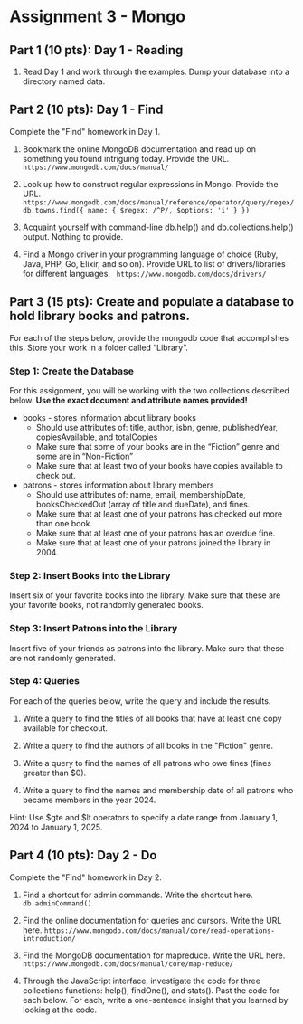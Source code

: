 # Assignment 3 - Mongo

## Part 1 (10 pts): Day 1 - Reading

1. Read Day 1 and work through the examples. Dump your database into a
    directory named data.

## Part 2 (10 pts): Day 1 - Find

Complete the "Find" homework in Day 1.

1. Bookmark the online MongoDB documentation and read up on something you found intriguing today. Provide the URL.
```https://www.mongodb.com/docs/manual/ ```

2. Look up how to construct regular expressions in Mongo. Provide the URL.
``` https://www.mongodb.com/docs/manual/reference/operator/query/regex/  db.towns.find({ name: { $regex: /^P/, $options: 'i' } })```


3. Acquaint yourself with command-line db.help() and db.collections.help() output.
    Nothing to provide.



4. Find a Mongo driver in your programming language of choice (Ruby, Java,
    PHP, Go, Elixir, and so on). Provide URL to list of drivers/libraries for
    different languages.
``` https://www.mongodb.com/docs/drivers/```

## Part 3 (15 pts): Create and populate a database to hold library books and patrons.
For each of the steps below, provide the mongodb code that accomplishes this. Store your work in a folder called “Library”.

### Step 1: Create the Database

For this assignment, you will be working with the two collections described below. **Use the exact document and attribute names provided!**
* books - stores information about library books
    * Should use attributes of:  title, author, isbn, genre, publishedYear, copiesAvailable, and totalCopies
    * Make sure that some of your books are in the “Fiction” genre and some are in “Non-Fiction”
    * Make sure that at least two of your books have copies available to check out.
* patrons - stores information about library members
    * Should use attributes of:    name, email, membershipDate, booksCheckedOut (array of title and dueDate), and fines.
    * Make sure that at least one of your patrons has checked out more than one book.
    * Make sure that at least one of your patrons has an overdue fine.
    * Make sure that at least one of your patrons joined the library in 2004.

### Step 2: Insert Books into the Library
Insert six of your favorite books into the library.  Make sure that these are your favorite books, not randomly generated books.

### Step 3: Insert Patrons into the Library
Insert five of your friends as patrons into the library. Make sure that these are not randomly generated.

### Step 4: Queries
For each of the queries below, write the query and include the results.

1. Write a query to find the titles of all books that have at least one copy available for checkout.
<!--
db.books.find(
  { copiesAvailable: { $gt: 0 } },
  { _id: 0, title: 1 }
);
-->

2. Write a query to find the authors of all books in the "Fiction" genre.
<!--
db.books.find(
   { genre: "Fiction" },
   { _id: 0, author: 1 }
 );-->

3. Write a query to find the names of all patrons who owe fines (fines greater than $0).
<!--
db.patrons.find(
  { fines: { $gt: 0 } },
  { _id: 0, name: 1, fines: 1 }
);
 -->

4. Write a query to find the names and membership date of all patrons who became members in the year 2024.
<!--
db.patrons.find(
  {
    membershipDate: {
      $gte: ISODate("2024-01-01"),
      $lt: ISODate("2025-01-01")
    }
  },
  { _id: 0, name: 1, membershipDate: 1 }
);
-->

Hint: Use $gte and $lt operators to specify a date range from January 1, 2024 to January 1, 2025.

## Part 4 (10 pts): Day 2 - Do

Complete the "Find" homework in Day 2.

1. Find a shortcut for admin commands. Write the shortcut here.
```db.adminCommand()```

2. Find the online documentation for queries and cursors. Write the URL here.
```https://www.mongodb.com/docs/manual/core/read-operations-introduction/```

3. Find the MongoDB documentation for mapreduce. Write the URL here.
```https://www.mongodb.com/docs/manual/core/map-reduce/```

4. Through the JavaScript interface, investigate the code for three collections
    functions: help(), findOne(), and stats(). Past the code for each below.
    For each, write a one-sentence insight that you learned by looking at
    the code.

<!--
db.collection.help - isn’t an internal database function — it’s just a JavaScript helper that prints available collection methods for user reference.

db.collection.findOne - is just a wrapper around find() with a limit(1) — meaning it still uses a cursor internally but returns a single document.

db.collection.stats - simply runs the collStats admin command and returns collection statistics like size, count, and storage usage.

-->
